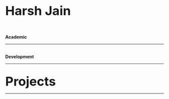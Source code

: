 <b style="font-size:40px;"> Harsh Jain </b></font>
<br><br><br> <br>
<b> Academic </b>
<hr>
<br>
<b> Development </b>
<hr>
<br>
<b style="font-size:40px;"> Projects </b>
<hr>
